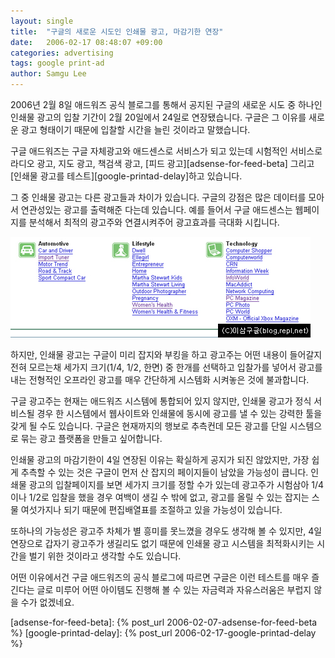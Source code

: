 ```yaml
---
layout: single
title:  "구글의 새로운 시도인 인쇄물 광고, 마감기한 연장"
date:   2006-02-17 08:48:07 +09:00
categories: advertising
tags: google print-ad
author: Samgu Lee
---
```

2006년 2월 8일 애드워즈 공식 블로그를 통해서 공지된 구글의 새로운 시도 중 하나인 인쇄물 광고의 입찰 기간이 2월 20일에서 24일로 연장됐습니다. 구글은 그 이유를 새로운 광고 형태이기 때문에 입찰할 시간을 늘린 것이라고 말했습니다.

구글 애드워즈는 구글 자체광고와 애드센스로 서비스가 되고 있는데 시험적인 서비스로 라디오 광고, 지도 광고, 책검색 광고, [피드 광고][adsense-for-feed-beta] 그리고 [인쇄물 광고를 테스트][google-printad-delay]하고 있습니다.

그 중 인쇄물 광고는 다른 광고들과 차이가 있습니다. 구글의 강점은 많은 데이터를 모아서 연관성있는 광고를 출력해준 다는데 있습니다. 예를 들어서 구글 애드센스는 웹페이지를 분석해서 최적의 광고주와 연결시켜주어 광고효과를 극대화 시킵니다.

![구글 인쇄물 광고](/assets/google_printad_magazine.jpg)

하지만, 인쇄물 광고는 구글이 미리 잡지와 부킹을 하고 광고주는 어떤 내용이 들어갈지 전혀 모르는채 세가지 크기(1/4, 1/2, 한면) 중 한개를 선택하고 입찰가를 넣어서 광고를 내는 전형적인 오프라인 광고를 매우 간단하게 시스템화 시켜놓은 것에 불과합니다.

구글 광고주는 현재는 애드워즈 시스템에 통합되어 있지 않지만, 인쇄물 광고가 정식 서비스될 경우 한 시스템에서 웹사이트와 인쇄물에 동시에 광고를 낼 수 있는 강력한 툴을 갖게 될 수도 있습니다. 구글은 현재까지의 행보로 추측컨데 모든 광고를 단일 시스템으로 묶는 광고 플랫폼을 만들고 싶어합니다.

인쇄물 광고의 마감기한이 4일 연장된 이유는 확실하게 공지가 되진 않았지만, 가장 쉽게 추측할 수 있는 것은 구글이 먼저 산 잡지의 페이지들이 남았을 가능성이 큽니다. 인쇄물 광고의 입찰페이지를 보면 세가지 크기를 정할 수가 있는데 광고주가 시험삼아 1/4이나 1/2로 입찰을 했을 경우 여백이 생길 수 밖에 없고, 광고를 올릴 수 있는 잡지는 스물 여섯가지나 되기 때문에 편집배열표를 조절하고 있을 가능성이 있습니다.

또하나의 가능성은 광고주 차체가 별 흥미를 못느꼈을 경우도 생각해 볼 수 있지만, 4일 연장으로 갑자기 광고주가 생길리도 없기 때문에 인쇄물 광고 시스템을 최적화시키는 시간을 벌기 위한 것이라고 생각할 수도 있습니다.

어떤 이유에서건 구글 애드워즈의 공식 블로그에 따르면 구글은 이런 테스트를 매우 즐긴다는 글로 미루어 어떤 아이템도 진행해 볼 수 있는 자금력과 자유스러움은 부럽지 않을 수가 없겠네요.

[adsense-for-feed-beta]: {% post_url 2006-02-07-adsense-for-feed-beta %}
[google-printad-delay]: {% post_url 2006-02-17-google-printad-delay %}